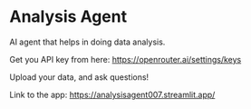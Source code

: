 # Analysis Agent
AI agent that helps in doing data analysis. 

Get you API key from here: https://openrouter.ai/settings/keys

Upload your data, and ask questions! 

Link to the app: https://analysisagent007.streamlit.app/

